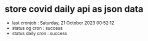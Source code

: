 # store covid daily api as json data

- last cronjob : Saturday, 21 October 2023 00:52:12
- status og cron : success
- status daily cron : success
      
      
